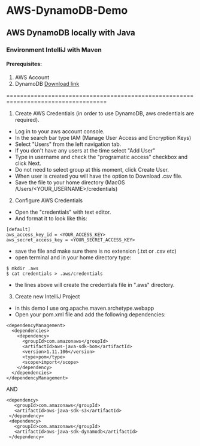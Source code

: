 # AWS-DynamoDB-Demo

## AWS DynamoDB locally with Java
### Environment IntelliJ with Maven

#### Prerequisites:
1. AWS Account
2. DynamoDB [Download link](http://docs.aws.amazon.com/amazondynamodb/latest/developerguide/DynamoDBLocal.html)


===================================================================================



1. Create AWS Credentials (in order to use DynamoDB, aws credentials are required).
  - Log in to your aws account console.
  - In the search bar type IAM (Manage User Access and Encryption Keys)
  - Select "Users" from the left navigation tab.
  - If you don't have any users at the time select "Add User"
  - Type in username and check the "programatic access" checkbox and click Next.
  - Do not need to select group at this moment, click Create User.
  - When user is created you will have the option to Download .csv file. 
  - Save the file to your home directory (MacOS /Users/<YOUR_USERNAME>/credentials)

2. Configure AWS Credentials 
  - Open the "credentials" with text editor.
  - And format it to look like this: 
```
[default]
aws_access_key_id = <YOUR_ACCESS_KEY>
aws_secret_access_key = <YOUR_SECRET_ACCESS_KEY>
```
  - save the file and make sure there is no extension (.txt or .csv etc)
  - open terminal and in your home directory type:
  ```
  $ mkdir .aws
  $ cat credentials > .aws/credentials
  ```
  
  - the lines above will create the credentials file in ".aws" directory.

3. Create new IntelliJ Project
  - in this demo I use org.apache.maven.archetype.webapp
  - Open your pom.xml file and add the following dependencies:
  ```
  <dependencyManagement>
    <dependencies>
      <dependency>
        <groupId>com.amazonaws</groupId>
        <artifactId>aws-java-sdk-bom</artifactId>
        <version>1.11.106</version>
        <type>pom</type>
        <scope>import</scope>
      </dependency>
    </dependencies>
  </dependencyManagement>
  ```
  
  AND
  
  ```
  <dependency>
     <groupId>com.amazonaws</groupId>
     <artifactId>aws-java-sdk-s3</artifactId>
   </dependency>
   <dependency>
     <groupId>com.amazonaws</groupId>
     <artifactId>aws-java-sdk-dynamodb</artifactId>
   </dependency>
   ```
   
  
  
  
  
  
  
  
  


